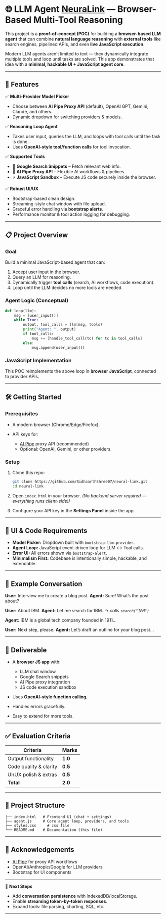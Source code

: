 
# 🌐 LLM Agent [NeuraLink](https://neural-link007.vercel.app/) — Browser-Based Multi-Tool Reasoning

This project is a **proof-of-concept (POC)** for building a **browser-based LLM agent** that can combine **natural language reasoning** with **external tools** like search engines, pipelined APIs, and even **live JavaScript execution**.  

Modern LLM agents aren’t limited to text — they dynamically integrate multiple tools and loop until tasks are solved. This app demonstrates that idea with a **minimal, hackable UI + JavaScript agent core**.


---

## 🚀 Features

✅ **Multi-Provider Model Picker**  
- Choose between **AI Pipe Proxy API** (default), OpenAI GPT, Gemini, Claude, and others.  
- Dynamic dropdown for switching providers & models.  

✅ **Reasoning Loop Agent**  
- Takes user input, queries the LLM, and loops with tool calls until the task is done.  
- Uses **OpenAI-style tool/function calls** for tool invocation.  

✅ **Supported Tools**  
- 🔎 **Google Search Snippets** – Fetch relevant web info.  
- 🔗 **AI Pipe Proxy API** – Flexible AI workflows & pipelines.  
- ⚡ **JavaScript Sandbox** – Execute JS code securely inside the browser.  

✅ **Robust UI/UX**  
- Bootstrap-based clean design.  
- Streaming-style chat window with file upload.  
- Graceful error handling via **bootstrap alerts**.  
- Performance monitor & tool action logging for debugging.  

---

## 📋 Project Overview

### Goal
Build a minimal JavaScript-based agent that can:
1. Accept user input in the browser.
2. Query an LLM for reasoning.
3. Dynamically trigger **tool calls** (search, AI workflows, code execution).
4. Loop until the LLM decides no more tools are needed.

### Agent Logic (Conceptual)
```python
def loop(llm):
    msg = [user_input()]
    while True:
        output, tool_calls = llm(msg, tools)
        print("Agent: ", output)
        if tool_calls:
            msg += [handle_tool_call(tc) for tc in tool_calls]
        else:
            msg.append(user_input())
````

### JavaScript Implementation

This POC reimplements the above loop in **browser JavaScript**, connected to provider APIs.

---

## 🛠️ Getting Started

### Prerequisites

* A modern browser (Chrome/Edge/Firefox).
* API keys for:

  * [AI Pipe](https://aipipe.org/) proxy API (recommended)
  * Optional: OpenAI, Gemini, or other providers.

### Setup

1. Clone this repo:

   ```bash
   git clone https://github.com/SidhaarthShree07/neural-link.git
   cd neural-link
   ```

2. Open `index.html` in your browser.
   *(No backend server required — everything runs client-side!)*

3. Configure your API key in the **Settings Panel** inside the app.

---

## 🎨 UI & Code Requirements

* **Model Picker:** Dropdown built with `bootstrap-llm-provider`.
* **Agent Loop:** JavaScript event-driven loop for LLM ↔ Tool calls.
* **Error UI:** All errors shown via `bootstrap-alert`.
* **Minimalism First:** Codebase is intentionally simple, hackable, and extendable.

---

## 📖 Example Conversation

**User:** Interview me to create a blog post.
**Agent:** Sure! What’s the post about?

**User:** About IBM.
**Agent:** Let me search for IBM.
→ *calls `search("IBM")`*

**Agent:** IBM is a global tech company founded in 1911...

**User:** Next step, please.
**Agent:** Let’s draft an outline for your blog post...

---

## 🧪 Deliverable

* A **browser JS app** with:

  * LLM chat window
  * Google Search snippets
  * AI Pipe proxy integration
  * JS code execution sandbox

* Uses **OpenAI-style function calling**.

* Handles errors gracefully.

* Easy to extend for more tools.

---

## ✅ Evaluation Criteria

| Criteria               | Marks   |
| ---------------------- | ------- |
| Output functionality   | **1.0** |
| Code quality & clarity | **0.5** |
| UI/UX polish & extras  | **0.5** |
| **Total**              | **2.0** |

---

## 📂 Project Structure

```
├── index.html   # Frontend UI (chat + settings)
├── agent.js     # Core agent loop, providers, and tools
├── styles.css     # css file
└── README.md    # Documentation (this file)
```

---

## 🙌 Acknowledgements

* [AI Pipe](https://aipipe.org/) for proxy API workflows
* OpenAI/Anthropic/Google for LLM providers
* Bootstrap for UI components

---

🔮 **Next Steps**

* Add **conversation persistence** with IndexedDB/localStorage.
* Enable **streaming token-by-token responses**.
* Expand tools: file parsing, charting, SQL, etc.

---
